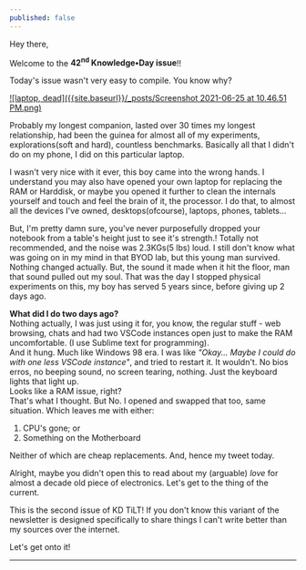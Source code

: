 ```yaml
---
published: false
---
```

Hey there,

Welcome to the **42<sup>nd</sup> Knowledge•Day issue**!!  

Today's issue wasn't very easy to compile. You know why?

[![laptop, dead]({{site.baseurl}}/_posts/Screenshot 2021-06-25 at 10.46.51 PM.png)](https://twitter.com/OhY4sh/status/1408463702639005698)

Probably my longest companion, lasted over 30 times my longest relationship, had been the guinea for almost all of my experiments, explorations(soft and hard), countless benchmarks. Basically all that I didn't do on my phone, I did on this particular laptop.  

I wasn't very nice with it ever, this boy came into the wrong hands. I understand you may also have opened your own laptop for replacing the RAM or Harddisk, or maybe you opened it further to clean the internals yourself and touch and feel the brain of it, the processor. I do that, to almost all the devices I've owned, desktops(ofcourse), laptops, phones, tablets...

But, I'm pretty damn sure, you've never purposefully dropped your notebook from a table's height just to see it's strength.! Totally not recommended, and the noise was 2.3KGs(5 lbs) loud. I still don't know what was going on in my mind in that BYOD lab, but this young man survived. Nothing changed actually. But, the sound it made when it hit the floor, man that sound pulled out my soul.  That was the day I stopped physical experiments on this, my boy has served 5 years since, before giving up 2 days ago.

**What did I do two days ago?**  
Nothing actually, I was just using it for, you know, the regular stuff - web browsing, chats and had two VSCode instances open just to make the RAM uncomfortable. (I use Sublime text for programming).  
And it hung. Much like Windows 98 era. I was like _"Okay... Maybe I could do with one less VSCode instance"_, and tried to restart it.
It wouldn't. No bios erros, no beeping sound, no screen tearing, nothing. Just the keyboard lights that light up.  
Looks like a RAM issue, right?  
That's what I thought. But No. I opened and swapped that too, same situation. Which leaves me with either: 
1. CPU's gone; or
2. Something on the Motherboard  

Neither of which are cheap replacements. And, hence my tweet today.  

Alright, maybe you didn't open this to read about my (arguable) _love_ for almost a decade old piece of electronics. Let's get to the thing of the current.  

This is the second issue of KD TiLT! If you don't know this variant of the newsletter is designed specifically to share things I can't write better than my sources over the internet.  

Let's get onto it!

--------

